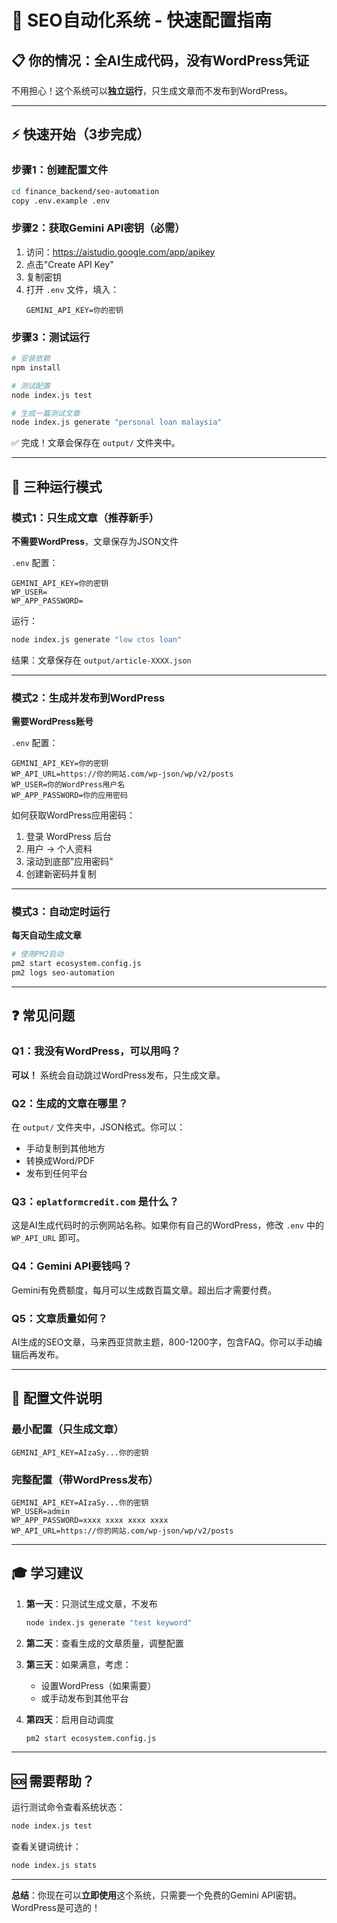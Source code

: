 # 🚀 SEO自动化系统 - 快速配置指南

## 📋 你的情况：全AI生成代码，没有WordPress凭证

不用担心！这个系统可以**独立运行**，只生成文章而不发布到WordPress。

---

## ⚡ 快速开始（3步完成）

### 步骤1：创建配置文件

```bash
cd finance_backend/seo-automation
copy .env.example .env
```

### 步骤2：获取Gemini API密钥（必需）

1. 访问：https://aistudio.google.com/app/apikey
2. 点击"Create API Key"
3. 复制密钥
4. 打开 `.env` 文件，填入：
   ```
   GEMINI_API_KEY=你的密钥
   ```

### 步骤3：测试运行

```bash
# 安装依赖
npm install

# 测试配置
node index.js test

# 生成一篇测试文章
node index.js generate "personal loan malaysia"
```

✅ 完成！文章会保存在 `output/` 文件夹中。

---

## 🎯 三种运行模式

### 模式1：只生成文章（推荐新手）
**不需要WordPress**，文章保存为JSON文件

`.env` 配置：
```env
GEMINI_API_KEY=你的密钥
WP_USER=
WP_APP_PASSWORD=
```

运行：
```bash
node index.js generate "low ctos loan"
```

结果：文章保存在 `output/article-XXXX.json`

---

### 模式2：生成并发布到WordPress
**需要WordPress账号**

`.env` 配置：
```env
GEMINI_API_KEY=你的密钥
WP_API_URL=https://你的网站.com/wp-json/wp/v2/posts
WP_USER=你的WordPress用户名
WP_APP_PASSWORD=你的应用密码
```

如何获取WordPress应用密码：
1. 登录 WordPress 后台
2. 用户 → 个人资料
3. 滚动到底部"应用密码"
4. 创建新密码并复制

---

### 模式3：自动定时运行
**每天自动生成文章**

```bash
# 使用PM2启动
pm2 start ecosystem.config.js
pm2 logs seo-automation
```

---

## ❓ 常见问题

### Q1：我没有WordPress，可以用吗？
**可以！** 系统会自动跳过WordPress发布，只生成文章。

### Q2：生成的文章在哪里？
在 `output/` 文件夹中，JSON格式。你可以：
- 手动复制到其他地方
- 转换成Word/PDF
- 发布到任何平台

### Q3：`eplatformcredit.com` 是什么？
这是AI生成代码时的示例网站名称。如果你有自己的WordPress，修改 `.env` 中的 `WP_API_URL` 即可。

### Q4：Gemini API要钱吗？
Gemini有免费额度，每月可以生成数百篇文章。超出后才需要付费。

### Q5：文章质量如何？
AI生成的SEO文章，马来西亚贷款主题，800-1200字，包含FAQ。你可以手动编辑后再发布。

---

## 📝 配置文件说明

### 最小配置（只生成文章）
```env
GEMINI_API_KEY=AIzaSy...你的密钥
```

### 完整配置（带WordPress发布）
```env
GEMINI_API_KEY=AIzaSy...你的密钥
WP_USER=admin
WP_APP_PASSWORD=xxxx xxxx xxxx xxxx
WP_API_URL=https://你的网站.com/wp-json/wp/v2/posts
```

---

## 🎓 学习建议

1. **第一天**：只测试生成文章，不发布
   ```bash
   node index.js generate "test keyword"
   ```

2. **第二天**：查看生成的文章质量，调整配置

3. **第三天**：如果满意，考虑：
   - 设置WordPress（如果需要）
   - 或手动发布到其他平台

4. **第四天**：启用自动调度
   ```bash
   pm2 start ecosystem.config.js
   ```

---

## 🆘 需要帮助？

运行测试命令查看系统状态：
```bash
node index.js test
```

查看关键词统计：
```bash
node index.js stats
```

---

**总结**：你现在可以**立即使用**这个系统，只需要一个免费的Gemini API密钥。WordPress是可选的！



